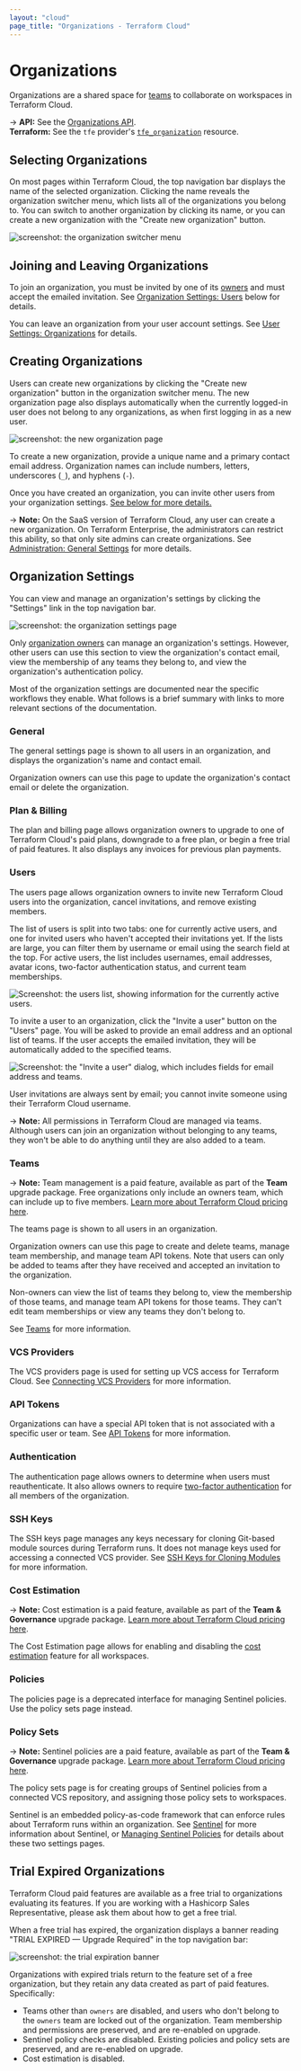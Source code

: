 ```yaml
---
layout: "cloud"
page_title: "Organizations - Terraform Cloud"
---
```


[teams]: ./teams.html
[users]: ./users.html
[owners]: ./teams.html#the-owners-team

# Organizations

Organizations are a shared space for [teams][] to collaborate on workspaces in Terraform Cloud.

-> **API:** See the [Organizations API](../api/organizations.html). <br/>
**Terraform:** See the `tfe` provider's [`tfe_organization`](/docs/providers/tfe/r/organization.html) resource.

## Selecting Organizations

On most pages within Terraform Cloud, the top navigation bar displays the name of the selected organization. Clicking the name reveals the organization switcher menu, which lists all of the organizations you belong to. You can switch to another organization by clicking its name, or you can create a new organization with the "Create new organization" button.

![screenshot: the organization switcher menu](./images/org-nav.png)

## Joining and Leaving Organizations

To join an organization, you must be invited by one of its [owners][] and must accept the emailed invitation. See [Organization Settings: Users](#users) below for details.

You can leave an organization from your user account settings. See [User Settings: Organizations](./users.html#organizations) for details.

## Creating Organizations

Users can create new organizations by clicking the "Create new organization" button in the organization switcher menu. The new organization page also displays automatically when the currently logged-in user does not belong to any organizations, as when first logging in as a new user.

![screenshot: the new organization page](./images/org-new.png)

To create a new organization, provide a unique name and a primary contact email address. Organization names can include numbers, letters, underscores (`_`), and hyphens (`-`).

Once you have created an organization, you can invite other users from your organization settings. [See below for more details.](#users)

-> **Note:** On the SaaS version of Terraform Cloud, any user can create a new organization. On Terraform Enterprise, the administrators can restrict this ability, so that only site admins can create organizations. See [Administration: General Settings](/docs/enterprise/admin/general.html#organization-creation) for more details.

## Organization Settings

You can view and manage an organization's settings by clicking the "Settings" link in the top navigation bar.

![screenshot: the organization settings page](./images/org-settings.png)

Only [organization owners][owners] can manage an organization's settings. However, other users can use this section to view the organization's contact email, view the membership of any teams they belong to, and view the organization's authentication policy.

Most of the organization settings are documented near the specific workflows they enable. What follows is a brief summary with links to more relevant sections of the documentation.

### General

The general settings page is shown to all users in an organization, and displays the organization's name and contact email.

Organization owners can use this page to update the organization's contact email or delete the organization.

### Plan & Billing

The plan and billing page allows organization owners to upgrade to one of Terraform Cloud's paid plans, downgrade to a free plan, or begin a free trial of paid features. It also displays any invoices for previous plan payments.

### Users

The users page allows organization owners to invite new Terraform Cloud users into the organization, cancel invitations, and remove existing members.

The list of users is split into two tabs: one for currently active users, and one for invited users who haven't accepted their invitations yet. If the lists are large, you can filter them by username or email using the search field at the top. For active users, the list includes usernames, email addresses, avatar icons, two-factor authentication status, and current team memberships.

![Screenshot: the users list, showing information for the currently active users.](./images/org-users.png)

To invite a user to an organization, click the "Invite a user" button on the "Users" page. You will be asked to provide an email address and an optional list of teams. If the user accepts the emailed invitation, they will be automatically added to the specified teams.

![Screenshot: the "Invite a user" dialog, which includes fields for email address and teams.](./images/org-users-invite.png)

User invitations are always sent by email; you cannot invite someone using their Terraform Cloud username.

-> **Note:** All permissions in Terraform Cloud are managed via teams. Although users can join an organization without belonging to any teams, they won't be able to do anything until they are also added to a team.

### Teams

-> **Note:** Team management is a paid feature, available as part of the **Team** upgrade package. Free organizations only include an owners team, which can include up to five members. [Learn more about Terraform Cloud pricing here](https://www.hashicorp.com/products/terraform/pricing/).

The teams page is shown to all users in an organization.

Organization owners can use this page to create and delete teams, manage team membership, and manage team API tokens. Note that users can only be added to teams after they have received and accepted an invitation to the organization.

Non-owners can view the list of teams they belong to, view the membership of those teams, and manage team API tokens for those teams. They can't edit team memberships or view any teams they don't belong to.

See [Teams][] for more information.

### VCS Providers

The VCS providers page is used for setting up VCS access for Terraform Cloud. See [Connecting VCS Providers](../vcs/index.html) for more information.

### API Tokens

Organizations can have a special API token that is not associated with a specific user or team. See [API Tokens](./api-tokens.html) for more information.

### Authentication

The authentication page allows owners to determine when users must reauthenticate. It also allows owners to require [two-factor authentication](./2fa.html) for all members of the organization.

### SSH Keys

The SSH keys page manages any keys necessary for cloning Git-based module sources during Terraform runs. It does not manage keys used for accessing a connected VCS provider. See [SSH Keys for Cloning Modules](../workspaces/ssh-keys.html) for more information.

### Cost Estimation

-> **Note:** Cost estimation is a paid feature, available as part of the **Team & Governance** upgrade package. [Learn more about Terraform Cloud pricing here](https://www.hashicorp.com/products/terraform/pricing/).

The Cost Estimation page allows for enabling and disabling the [cost estimation](../getting-started/cost-estimation.html) feature for all workspaces.

### Policies

The policies page is a deprecated interface for managing Sentinel policies. Use the policy sets page instead.

### Policy Sets

-> **Note:** Sentinel policies are a paid feature, available as part of the **Team & Governance** upgrade package. [Learn more about Terraform Cloud pricing here](https://www.hashicorp.com/products/terraform/pricing/).

The policy sets page is for creating groups of Sentinel policies from a connected VCS repository, and assigning those policy sets to workspaces.

Sentinel is an embedded policy-as-code framework that can enforce rules about Terraform runs within an organization. See [Sentinel](../sentinel/index.html) for more information about Sentinel, or [Managing Sentinel Policies](../sentinel/manage-policies.html) for details about these two settings pages.

## Trial Expired Organizations

Terraform Cloud paid features are available as a free trial to organizations evaluating its features. If you are working with a Hashicorp Sales Representative, please ask them about how to get a free trial.

When a free trial has expired, the organization displays a banner reading "TRIAL EXPIRED — Upgrade Required" in the top navigation bar:

![screenshot: the trial expiration banner](./images/org-inactive.png)

Organizations with expired trials return to the feature set of a free organization, but they retain any data created as part of paid features. Specifically:

- Teams other than `owners` are disabled, and users who don't belong to the `owners` team are locked out of the organization. Team membership and permissions are preserved, and are re-enabled on upgrade.
- Sentinel policy checks are disabled. Existing policies and policy sets are preserved, and are re-enabled on upgrade.
- Cost estimation is disabled.
